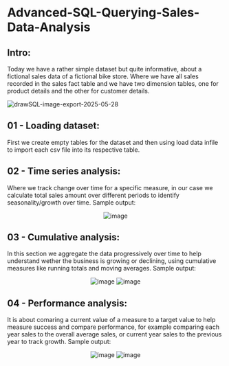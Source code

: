 # Advanced-SQL-Querying-Sales-Data-Analysis

## Intro:
Today we have a rather simple dataset but quite informative, about a fictional sales data of a fictional bike store. Where we have all sales recorded in the sales fact table and we have two dimension tables, one for product details and the other for customer details.

![drawSQL-image-export-2025-05-28](https://github.com/user-attachments/assets/c3378688-3cd3-4cb3-b2d0-d26b34f7f9ff)

## 01 - Loading dataset:
First we create empty tables for the dataset and then using load data infile to import each csv file into its respective table.

## 02 - Time series analysis:
Where we track change over time for a specific measure, in our case we calculate total sales amount over different periods to identify seasonality/growth over time. Sample output:

<p align="center">
  <img src="https://github.com/user-attachments/assets/896db958-236c-4c7b-bb99-1898a4d66819" alt="image"/>
</p>

## 03 - Cumulative analysis:
In this section we aggregate the data progressively over time to help understand wether the business is growing or declining, using cumulative measures like running totals and moving averages. Sample output:

<p align="center">
  <img src="https://github.com/user-attachments/assets/4203944f-e1f3-4ea4-b991-17f74d060666" alt="image"/>
  <img src="https://github.com/user-attachments/assets/f288e965-dcfb-4f44-ba3a-5b5137db5cc9" alt="image"/>
</p>

## 04 - Performance analysis:
It is about comaring a current value of a measure to a target value to help measure success and compare performance, for example comparing each year sales to the overall average sales, or current year sales to the previous year to track growth. Sample output:

<p align="center">
  <img src="https://github.com/user-attachments/assets/7df152a6-a5b6-47e0-b2dd-1193bb5c6dc2" alt="image"/>
  <img src="https://github.com/user-attachments/assets/9f85f154-100e-480a-8dce-dcd03d271184" alt="image"/>
</p>

